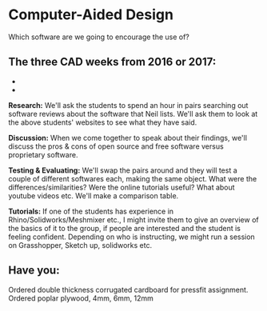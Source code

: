 # Computer-Aided Design

Which software are we going to encourage the use of?

The three CAD weeks from 2016 or 2017:
- 
- 
- 

**Research:** We'll ask the students to spend an hour in pairs searching out software reviews about the software that Neil lists. We'll ask them to look at the above students' websites to see what they have said. 

**Discussion:** When we come together to speak about their findings, we'll discuss the pros & cons of open source and free software versus proprietary software. 

**Testing & Evaluating:** We'll swap the pairs around and they will test a couple of different softwares each, making the same object. What were the differences/similarities? Were the online tutorials useful? What about youtube videos etc. We'll make a comparison table.

**Tutorials:** If one of the students has experience in Rhino/Solidworks/Meshmixer etc., I might invite them to give an overview of the basics of it to the group, if people are interested and the student is feeling confident. Depending on who is instructing, we might run a session on Grasshopper, Sketch up, solidworks etc.

## Have you:

Ordered double thickness corrugated cardboard for pressfit assignment.
Ordered poplar plywood, 4mm, 6mm, 12mm
